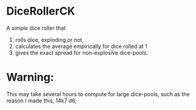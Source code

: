 # DiceRollerCK
A simple dice roller that 

1. rolls dice, exploding or not,
2. calculates the average empirically for dice rolled at 1
3. gives the exact spread for non-explosive dice-pools.

# Warning:
This may take several hours to compute for large dice-pools, such as the reason I made this, 14k7 d6;
